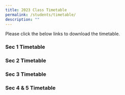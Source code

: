 ```yaml
---
title: 2023 Class Timetable
permalink: /students/timetable/
description: ""
---
```

Please click the below links to download the timetable.

### Sec 1 Timetable

### Sec 2 Timetable



### Sec 3 Timetable




### Sec 4 & 5 Timetable

